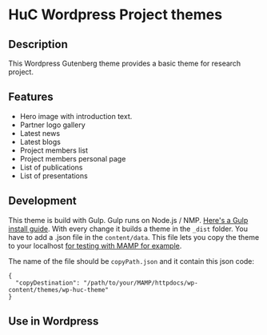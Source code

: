 # HuC Wordpress Project themes
## Description
This Wordpress Gutenberg theme provides a basic theme for research project.

## Features
* Hero image with introduction text.
* Partner logo gallery
* Latest news
* Latest blogs
* Project members list
* Project members personal page
* List of publications
* List of presentations

## Development
This theme is build with Gulp. Gulp runs on Node.js / NMP. [Here's a Gulp install guide](https://gulpjs.com/docs/en/getting-started/quick-start). With every change it builds a theme in the `_dist` folder. You have to add a .json file in the `content/data`. This file lets you copy the theme to your localhost [for testing with MAMP for example](https://www.mamp.info/en/).

The name of the file should be `copyPath.json` and it contain this json code:
```
{
  "copyDestination": "/path/to/your/MAMP/httpdocs/wp-content/themes/wp-huc-theme"
}
```

## Use in Wordpress
